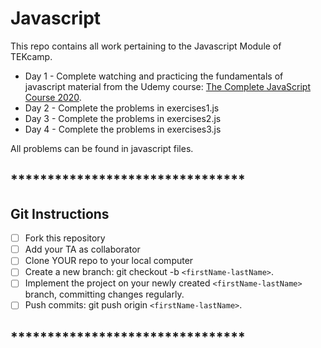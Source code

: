 # Javascript

This repo contains all work pertaining to the Javascript Module of TEKcamp.  


* Day 1 - Complete watching and practicing the fundamentals of javascript material from the Udemy course: <a href="https://teksystemsbootcamp.udemy.com/course/the-complete-javascript-course/learn/lecture/5869120#overview">The Complete JavaScript Course 2020</a>.  
* Day 2 - Complete the problems in exercises1.js
* Day 3 - Complete the problems in exercises2.js
* Day 4 - Complete the problems in exercises3.js

All problems can be found in javascript files.


## ********************************
## Git Instructions
- [ ] Fork this repository
- [ ] Add your TA as collaborator
- [ ] Clone YOUR repo to your local computer
- [ ] Create a new branch: git checkout -b `<firstName-lastName>`.
- [ ] Implement the project on your newly created `<firstName-lastName>` branch, committing changes regularly.
- [ ] Push commits: git push origin `<firstName-lastName>`.
## ********************************
